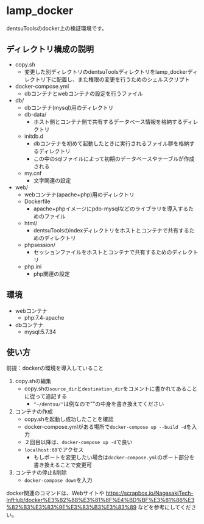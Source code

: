 # lamp_docker
dentsuToolsのdocker上の検証環境です。

## ディレクトリ構成の説明
- copy.sh
  - 変更した別ディレクトリのdentsuToolsディレクトリをlamp_dockerディレクトリ下に配置し、また権限の変更を行うためのシェルスクリプト
- docker-compose.yml
  - dbコンテナとwebコンテナの設定を行うファイル
- db/
  - dbコンテナ(mysql)用のディレクトリ
  - db-data/
    - ホスト側とコンテナ側で共有するデータベース情報を格納するディレクトリ
  - initdb.d
    - dbコンテナを初めて起動したときに実行されるファイル群を格納するディレクトリ
    - この中のsqlファイルによって初期のデータベースやテーブルが作成される
  - my.cnf
    - 文字関連の設定
- web/
  - webコンテナ(apache+php)用のディレクトリ
  - Dockerfile
    - apache+phpイメージにpdo-mysqlなどのライブラリを導入するためのファイル
  - html/
    - dentsuToolsのindexディレクトリをホストとコンテナで共有するためのディレクトリ
  - phpsession/
    - セッションファイルをホストとコンテナで共有するためのディレクトリ
  - php.ini
    - php関連の設定

## 環境
- webコンテナ
  - php:7.4-apache
- dbコンテナ
  - mysql:5.7.34

## 使い方
前提：dockerの環境を導入していること
1. copy.shの編集
   - copy.shの`source_dir`と`destination_dir`をコメントに書かれてあることに従って追記する
     - `"~/dentsu/"`は例なので""の中身を書き換えてください
2. コンテナの作成
   - copy.shを起動し成功したことを確認
   - docker-compose.ymlがある場所で`docker-compose up --build -d`を入力
   - ２回目以降は、`docker-compose up -d`で良い
   - `localhost:80`でアクセス
     - もしポートを変更したい場合は`docker-compose.yml`のポート部分を書き換えることで変更可
3. コンテナの停止&削除
   - `docker-compose down`を入力

docker関連のコマンドは、Webサイトや
https://scrapbox.io/NagasakiTech-InfHub/docker%E3%82%88%E3%81%8F%E4%BD%BF%E3%81%86%E3%82%B3%E3%83%9E%E3%83%B3%E3%83%89
などを参考にしてください。
